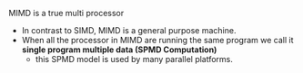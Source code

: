 MIMD is a true multi processor 
- In contrast to SIMD, MIMD is a general purpose machine.
- When all the processor in MIMD are running the same program we call it **single program multiple data (SPMD Computation)**
	- this SPMD model is used by many parallel platforms.